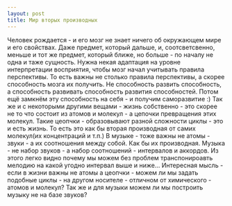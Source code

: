 ```yaml
---
layout: post
title: Мир вторых производных
---
```


Человек рождается - и его мозг не знает ничего об окружающем мире и его свойствах. Даже предмет, который дальше, и, соотсветсвенно, меньше и тот же предмет, который ближе, но больше - по началу не одна и таже сущность. Нужна некая адаптация на уровне интерпретации восприятия, чтобы мозг начал учитывать правила перспективы. То есть важны не столько правила перспективы, а скорее способность мозга их получить. Не способность развить способность, а способность развивать способность развития способностей. Потом ещё замкнём эту способность на себя - и получим саморазвитие :)
  Так же и с некоторыми другими вещами - жизнь собственно - это скорее не то что состоит из атомов и молекул - а цепочки превращения этих молекул. Такие цеопчки - образовывают разной сложности циклы - это и есть жизнь. То есть это как бы вторая производная от самих молекул(их концентраций и т.п.)
    В музыке - тоже важны не атомы - звуки - а их соотношения между собой. Как бы их производная. Музыка - не набор звуков - а набор соотношений - интервалов и аккордов. Из этого легко видно почему мы можем без проблем транспонироавть мелодию на какой угодно интервал выше и ниже...
    Интересная мысль - если в жизни важны не атомы а цеопчки - можем ли мы задать подобные циклы - на другом носителе - отличном от химического - атомов и молекул? Так же и для музыки можем ли мы построить музыку не на базе звуков?
